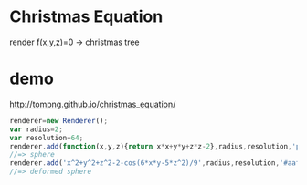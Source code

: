 # Christmas Equation
render f(x,y,z)=0 → christmas tree

# demo
http://tompng.github.io/christmas_equation/


```javascript
renderer=new Renderer();
var radius=2;
var resolution=64;
renderer.add(function(x,y,z){return x*x+y*y+z*z-2},radius,resolution,'pink')
//=> sphere
renderer.add('x^2+y^2+z^2-2-cos(6*x*y-5*z^2)/9',radius,resolution,'#aaf')
//=> deformed sphere
```
